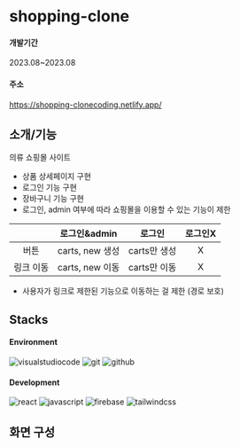 # shopping-clone

#### 개발기간
  2023.08~2023.08

#### 주소
  https://shopping-clonecoding.netlify.app/

## 소개/기능
 의류 쇼핑몰 사이트
 - 상품 상세페이지 구현
 - 로그인 기능 구현
 - 장바구니 기능 구현
 - 로그인, admin 여부에 따라 쇼핑몰을 이용할 수 있는 기능이 제한<br>
 
 |  | 로그인&admin | 로그인 | 로그인X |
| :---: | --- | --- | :---: |
| 버튼 | carts, new 생성 | carts만 생성 | X |
| 링크 이동 | carts, new 이동 | carts만 이동 | X |

 - 사용자가 링크로 제한된 기능으로 이동하는 걸 제한 (경로 보호)

## Stacks
#### Environment
 <img alt="visualstudiocode" src="https://img.shields.io/badge/visualstudiocode-007ACC?style=flat-square&logo=visualstudiocode&logoColor=white"/> <img alt="git" src="https://img.shields.io/badge/git-F05032?style=flat-square&logo=git&logoColor=white"/> <img alt="github" src="https://img.shields.io/badge/github-424242?style=flat-square&logo=github&logoColor=white"/> 

#### Development
<img alt="react" src="https://img.shields.io/badge/react-61DAFB?style=flat-square&logo=react&logoColor=white"/> <img alt="javascript" src="https://img.shields.io/badge/javascript-F7DF1E?style=flat-square&logo=javascript&logoColor=white"/> <img alt="firebase" src="https://img.shields.io/badge/firebase-FFCA28?style=flat-square&logo=firebase&logoColor=white"/> <img alt="tailwindcss" src="https://img.shields.io/badge/tailwindcss-06B6D4?style=flat-square&logo=tailwindcss&logoColor=white"/> <br>

## 화면 구성
